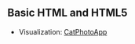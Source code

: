 ## Basic HTML and HTML5

- Visualization: <a href="https://htmlpreview.github.io/?https://github.com/rfaria/freeCodeCamp-Responsive-Web-Design-Certification/blob/master/Basic%20HTML%20and%20HTML5/CatPhotoApp.html">CatPhotoApp</a>
